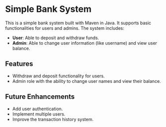 # Simple Bank System

This is a simple bank system built with Maven in Java. It supports basic functionalities for users and admins. The system includes:

- **User**: Able to deposit and withdraw funds.
- **Admin**: Able to change user information (like username) and view user balance.

## Features

- Withdraw and deposit functionality for users.
- Admin role with the ability to change user names and view their balance.

## Future Enhancements

- Add user authentication.
- Implement multiple users.
- Improve the transaction history system.
